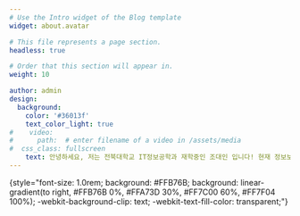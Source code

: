 ```yaml
---
# Use the Intro widget of the Blog template
widget: about.avatar

# This file represents a page section.
headless: true

# Order that this section will appear in.
weight: 10

author: admin
design:
  background:
    color: '#36013f'
    text_color_light: true
#    video:
#      path:  # enter filename of a video in /assets/media
#  css_class: fullscreen
    text: 안녕하세요, 저는 전북대학교 IT정보공학과 재학중인 조대인 입니다! 현재 정보보호 연구실(BCG 연구실)에서 연구활동을 진행하고 있어요. 정보보안과 관련해서 여러 프로젝트를 진행할 수 있으니 필요시 문의 부탁드립니다!
---
```


{style="font-size: 1.0rem; background: #FFB76B; background: linear-gradient(to right, #FFB76B 0%, #FFA73D 30%, #FF7C00 60%, #FF7F04 100%); -webkit-background-clip: text; -webkit-text-fill-color: transparent;"}
